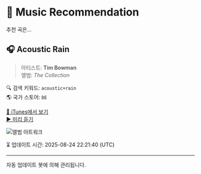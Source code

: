 
# 🎵 Music Recommendation

추천 곡은...

## 🎧 Acoustic Rain  
> 아티스트: **Tim Bowman**  
> 앨범: _The Collection_  

🔍 검색 키워드: `acoustic+rain`  
🌎 국가 스토어: `DE`

[🔗 iTunes에서 보기](https://music.apple.com/de/album/acoustic-rain/379174251?i=379174285&uo=4)  
[▶️ 미리 듣기](https://audio-ssl.itunes.apple.com/itunes-assets/AudioPreview125/v4/d8/fc/f3/d8fcf31a-b03d-625c-b897-23f63889f985/mzaf_10076517753952537116.plus.aac.p.m4a)

![앨범 아트워크](https://is1-ssl.mzstatic.com/image/thumb/Music/77/f4/11/mzi.oroujtyt.jpg/100x100bb.jpg)

⏳ 업데이트 시간: 2025-08-24 22:21:40 (UTC)

---
자동 업데이트 봇에 의해 관리됩니다.
